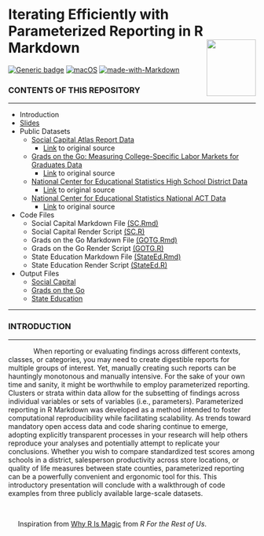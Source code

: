 # Iterating Efficiently with <br /> Parameterized Reporting in R Markdown <img align="right" width="100" height="115" src="https://pkgs.rstudio.com/rmarkdown/reference/figures/logo.png"> 
[![Generic badge](https://img.shields.io/badge/Rversion-4.2.1-blue.svg)](https://shields.io/) [![macOS](https://svgshare.com/i/ZjP.svg)](https://svgshare.com/i/ZjP.svg) [![made-with-Markdown](https://img.shields.io/badge/Made%20with-Markdown-1f425f.svg)](http://commonmark.org)

### CONTENTS OF THIS REPOSITORY
---------------------
  
 * Introduction
 * [Slides](https://github.com/jjeffries13/ParameterizedReports/blob/main/Slides/Jeffries_ParamReports.pdf)
 * Public Datasets
   * [Social Capital Atlas Report Data](https://github.com/jjeffries13/ParameterizedReports/blob/main/Data/social_capital_high_school.csv)
      * [Link](https://dataforgood.facebook.com/dfg/tools/social-capital-atlas#accessdata) to original source
   * [Grads on the Go: Measuring College-Specific Labor Markets for Graduates Data](https://github.com/jjeffries13/ParameterizedReports/blob/main/Data/InstitutionFile.dta)
      * [Link](https://www.openicpsr.org/openicpsr/project/170381/version/V3/view) to original source
   * [National Center for Educational Statistics High School District Data](https://github.com/jjeffries13/ParameterizedReports/blob/main/Data/HSDistrict_Data.xlsx)
      * [Link](https://nces.ed.gov/ccd/schoolsearch/) to original source
   * [National Center for Educational Statistics National ACT Data](https://github.com/jjeffries13/ParameterizedReports/blob/main/Data/State_ACT.xls)
      * [Link](https://nces.ed.gov/programs/digest/d19/tables/dt19_226.60.asp) to original source
 * Code Files
    * Social Capital Markdown File [(SC.Rmd)](https://github.com/jjeffries13/ParameterizedReports/blob/main/Code%20Files/SC_Input.Rmd)
    * Social Capital Render Script [(SC.R)](https://github.com/jjeffries13/ParameterizedReports/blob/main/Code%20Files/SC_Render.R)
    * Grads on the Go Markdown File [(GOTG.Rmd)](https://github.com/jjeffries13/ParameterizedReports/blob/main/Code%20Files/GOTG_Input.Rmd)
    * Grads on the Go Render Script [(GOTG.R)](https://github.com/jjeffries13/ParameterizedReports/blob/main/Code%20Files/GOTG_Render.R)
    * State Education Markdown File [(StateEd.Rmd)](https://github.com/jjeffries13/ParameterizedReports/blob/main/Code%20Files/StateEd_Input.Rmd)
    * State Education Render Script [(StateEd.R)](https://github.com/jjeffries13/ParameterizedReports/blob/main/Code%20Files/StateEd_Render.R)
 * Output Files
    * [Social Capital](https://github.com/jjeffries13/ParameterizedReports/tree/main/Output%20Files/Social%20Capital)
    * [Grads on the Go](https://github.com/jjeffries13/ParameterizedReports/tree/main/Output%20Files/GOTG)
    * [State Education](https://github.com/jjeffries13/ParameterizedReports/upload/main/Output%20Files/State%20Education)

---------------------

### INTRODUCTION
---------------------

&nbsp;&nbsp;&nbsp;&nbsp;&nbsp;&nbsp;&nbsp;&nbsp;&nbsp;&nbsp;&nbsp;&nbsp; When reporting or evaluating findings across different contexts, classes, or categories, you may need to create digestible reports for multiple groups of interest. Yet, manually creating such reports can be hauntingly monotonous and manually intensive. For the sake of your own time and sanity, it might be worthwhile to employ parameterized reporting.  Clusters or strata within data allow for the subsetting of findings across individual variables or sets of variables (i.e., parameters). Parameterized reporting in R Markdown was developed as a method intended to foster computational reproducibility while facilitating scalability. As trends toward mandatory open access data and code sharing continue to emerge, adopting explicitly transparent processes in your research will help others reproduce your analyses and potentially attempt to replicate your conclusions. Whether you wish to compare standardized test scores among schools in a district, salesperson productivity across store locations, or quality of life measures between state counties, parameterized reporting can be a powerfully convenient and ergonomic tool for this. This introductory presentation will conclude with a walkthrough of code examples from three publicly available large-scale datasets.

&nbsp;&nbsp;&nbsp;&nbsp;

&nbsp;&nbsp;&nbsp;&nbsp;
Inspiration from [Why R Is Magic](https://rfortherestofus.com/2022/03/why-r-is-magic/) from *R For the Rest of Us*.
